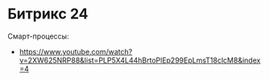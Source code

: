 # Битрикс 24

Смарт-процессы:
- https://www.youtube.com/watch?v=2XW625NRP88&list=PLP5X4L44hBrtoPlEp299EpLmsT18clcM8&index=4
